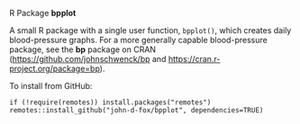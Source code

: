 R Package **bpplot**

A small R package with a single user function, `bpplot()`, which creates daily
blood-pressure graphs. For a more generally capable blood-pressure package,
see the **bp** package on CRAN (https://github.com/johnschwenck/bp and 
https://cran.r-project.org/package=bp).

To install from GitHub:
```
if (!require(remotes)) install.packages("remotes")
remotes::install_github("john-d-fox/bpplot", dependencies=TRUE)
```
